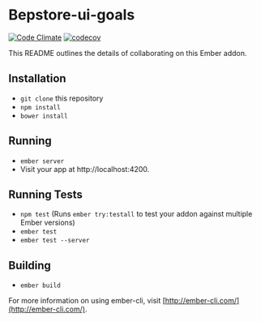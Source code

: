 # Bepstore-ui-goals
[![Code Climate](https://codeclimate.com/github/feedbackfruits/bepstore-ui-goals/badges/gpa.svg)](https://codeclimate.com/github/feedbackfruits/bepstore-ui-goals)
[![codecov](https://codecov.io/gh/feedbackfruits/bepstore-ui-chat/branch/master/graph/badge.svg)](https://codecov.io/gh/feedbackfruits/bepstore-ui-chat)

This README outlines the details of collaborating on this Ember addon.

## Installation

* `git clone` this repository
* `npm install`
* `bower install`

## Running

* `ember server`
* Visit your app at http://localhost:4200.

## Running Tests

* `npm test` (Runs `ember try:testall` to test your addon against multiple Ember versions)
* `ember test`
* `ember test --server`

## Building

* `ember build`

For more information on using ember-cli, visit [http://ember-cli.com/](http://ember-cli.com/).
